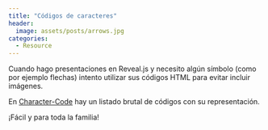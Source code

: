 ```yaml
---
title: "Códigos de caracteres"
header:
  image: assets/posts/arrows.jpg
categories: 
  - Resource
---
```


Cuando hago presentaciones en Reveal.js y necesito algún símbolo (como por ejemplo flechas) intento utilizar sus códigos HTML para evitar incluir imágenes.

En [Character-Code](http://character-code.com/) hay un listado brutal de códigos con su representación.

¡Fácil y para toda la familia!
